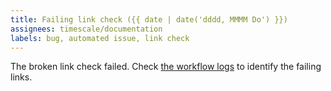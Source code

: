 ```yaml
---
title: Failing link check ({{ date | date('dddd, MMMM Do') }})
assignees: timescale/documentation
labels: bug, automated issue, link check
---
```


The broken link check failed. Check
[the workflow logs](https://github.com/timescale/docs/actions/workflows/daily-link-checker.yml)
to identify the failing links.
